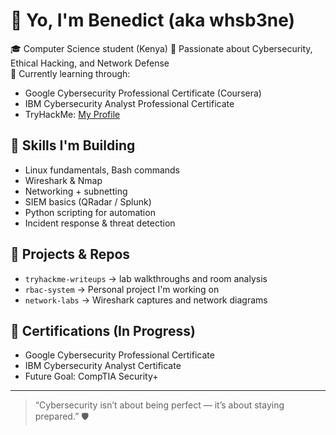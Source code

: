 # 👋 Yo, I'm Benedict (aka whsb3ne)

🎓 Computer Science student (Kenya) 
🔐 Passionate about Cybersecurity, Ethical Hacking, and Network Defense  
🚀 Currently learning through:
- Google Cybersecurity Professional Certificate (Coursera)
- IBM Cybersecurity Analyst Professional Certificate
- TryHackMe: [My Profile](https://tryhackme.com/p/whsb3ne)

## 🧰 Skills I'm Building
- Linux fundamentals, Bash commands  
- Wireshark & Nmap  
- Networking + subnetting  
- SIEM basics (QRadar / Splunk)  
- Python scripting for automation  
- Incident response & threat detection

## 🧩 Projects & Repos 
- `tryhackme-writeups` → lab walkthroughs and room analysis  
- `rbac-system` → Personal project I'm working on  
- `network-labs` → Wireshark captures and network diagrams  

## 🏅 Certifications (In Progress)
- Google Cybersecurity Professional Certificate  
- IBM Cybersecurity Analyst Certificate  
- Future Goal: CompTIA Security+

---

> “Cybersecurity isn’t about being perfect — it’s about staying prepared.” 🛡️
